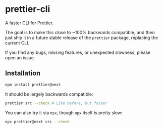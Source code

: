 # prettier-cli

A faster CLI for Prettier.

The goal is to make this close to ~100% backwards compatible, and then just ship it in a future stable release of the `prettier` package, replacing the current CLI.

If you find any bugs, missing features, or unexpected slowness, please open an issue.

## Installation

```sh
npm install prettier@next
```

It should be largely backwards compatible:

```sh
prettier src --check # Like before, but faster
```

You can also try it via `npx`, though `npx` itself is pretty slow:

```sh
npx prettier@next src --check
```
